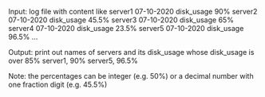 Input: log file with content like
server1 07-10-2020 disk_usage 90%
server2 07-10-2020 disk_usage 45.5%
server3 07-10-2020 disk_usage 65%
server4 07-10-2020 disk_usage 23.5%
server5 07-10-2020 disk_usage 96.5%
...
 
Output: print out names of servers and its disk_usage whose disk_usage is over 85%
server1, 90%
server5, 96.5%
 
Note: the percentages can be integer (e.g. 50%) or a decimal number with one fraction digit (e.g. 45.5%)
